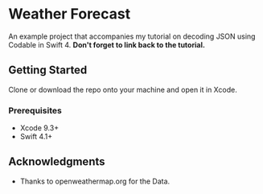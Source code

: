 # Weather Forecast

An example project that accompanies my tutorial on decoding JSON using Codable in
Swift 4. **Don't forget to link back to the tutorial.**

## Getting Started

Clone or download the repo onto your machine and open it in Xcode.

### Prerequisites

* Xcode 9.3+
* Swift 4.1+

## Acknowledgments

* Thanks to openweathermap.org for the Data.
